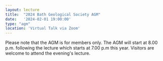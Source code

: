 ```yaml
---
layout: lecture
title:  "2024 Bath Geological Society AGM"
date:   '2024-02-01 19:00:00'
type: "agm"
location: 'Virtual Talk via Zoom'
---
```

Please note that the AGM is for members only. The AGM will start at 8.00 p.m. following the lecture which starts at 7.00 p.m this year.  Visitors are welcome to attend the evening's lecture.